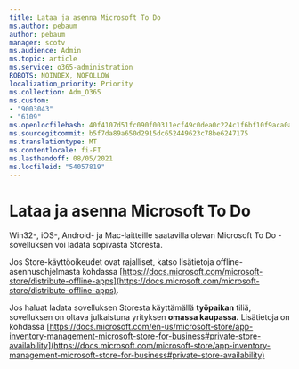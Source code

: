 ```yaml
---
title: Lataa ja asenna Microsoft To Do
ms.author: pebaum
author: pebaum
manager: scotv
ms.audience: Admin
ms.topic: article
ms.service: o365-administration
ROBOTS: NOINDEX, NOFOLLOW
localization_priority: Priority
ms.collection: Adm_O365
ms.custom:
- "9003043"
- "6109"
ms.openlocfilehash: 40f4107d51fc090f00311ecf49c0dea0c224c1f6bf10f9aca0a0e04931e91e11
ms.sourcegitcommit: b5f7da89a650d2915dc652449623c78be6247175
ms.translationtype: MT
ms.contentlocale: fi-FI
ms.lasthandoff: 08/05/2021
ms.locfileid: "54057819"
---
```

# <a name="how-to-download-and-install-microsoft-to-do"></a>Lataa ja asenna Microsoft To Do

Win32-, iOS-, Android- ja Mac-laitteille saatavilla olevan Microsoft To Do -sovelluksen voi ladata sopivasta Storesta.

Jos Store-käyttöoikeudet ovat rajalliset, katso lisätietoja offline-asennusohjelmasta kohdassa [https://docs.microsoft.com/microsoft-store/distribute-offline-apps](https://docs.microsoft.com/microsoft-store/distribute-offline-apps).

Jos haluat ladata sovelluksen Storesta käyttämällä **työpaikan** tiliä, sovelluksen on oltava julkaistuna yrityksen **omassa kaupassa.** Lisätietoja on kohdassa [https://docs.microsoft.com/en-us/microsoft-store/app-inventory-management-microsoft-store-for-business#private-store-availability](https://docs.microsoft.com/microsoft-store/app-inventory-management-microsoft-store-for-business#private-store-availability)